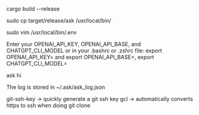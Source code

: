 cargo build --release

sudo cp target/release/ask /usr/local/bin/

sudo vim /usr/local/bin/.env

Enter your OPENAI_API_KEY, OPENAI_API_BASE, and CHATGPT_CLI_MODEL or in your .bashrc or .zshrc file: export OPENAI_API_KEY= and export OPENAI_API_BASE=, export CHATGPT_CLI_MODEL=

ask hi

The log is stored in ~/.ask/ask_log.json

git-ssh-key -> quickly generate a git ssh key
gcl -> automatically converts https to ssh when doing git clone
